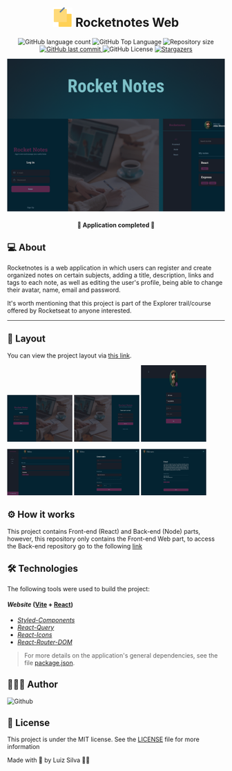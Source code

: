 <h1 align="center">
    <img src=".github/notes.svg" title="Rocketnotes" alt="" width="45px" />   
    Rocketnotes Web
</h1>

<p align="center">
  <img alt="GitHub language count" src="https://img.shields.io/github/languages/count/afsilvaluiz/rocketnotes-frontend">

  <img alt="GitHub Top Language" src="https://img.shields.io/github/languages/top/afsilvaluiz/rocketnotes-frontend" />

  <img alt="Repository size" src="https://img.shields.io/github/repo-size/afsilvaluiz/rocketnotes-frontend">
  
  <a href="https://github.com/afsilvaluiz/rocketnotes-frontend/commits/master">
    <img alt="GitHub last commit" src="https://img.shields.io/github/last-commit/afsilvaluiz/rocketnotes-frontend">
  </a>
 
  <img alt="GitHub License" src="https://img.shields.io/github/license/afsilvaluiz/rocketnotes-frontend">

   <a href="https://github.com/afsilvaluiz/rocketnotes-frontend/stargazers">
    <img alt="Stargazers" src="https://img.shields.io/github/stars/afsilvaluiz/rocketnotes-frontend?style=social">
  </a>
</p>

<p>
  <img src=".github/cover.png" alt="cover rocketnotes web" />
</p>

<h4 align="center"> 
	🚀 Application completed 🚀
</h4>

## 💻 About

Rocketnotes is a web application in which users can register and create organized notes on certain subjects, adding a title, description, links and tags to each note, as well as editing the user's profile, being able to change their avatar, name, email and password.

It's worth mentioning that this project is part of the Explorer trail/course offered by Rocketseat to anyone interested.

---

## 🎨 Layout

You can view the project layout via [this link](target="_blank"https://www.figma.com/file/ePICXYr6qQFPFHEttHlDvs/Rocketnotes?type=design&node-id=0-1&mode=design&t=qQju3Z5zkS3Yhkjs-0").
 
<img title="SignUp" src=".github/SignIn.png" width="30%"></img> <img title="SignIn" src=".github/SignUp.png" width="30%"></img> <img title="Profile" src=".github/Profile.png" width="30%" height="177"></img>

<img title="Home" src=".github/Home.png" width="30%"></img>  <img title="Create Note" src=".github/NoteCreate.png" width="30%"></img> <img title="Note Preview" src=".github/NotePreview.png" width="30%"></img>

## ⚙️ How it works

This project contains Front-end (React) and Back-end (Node) parts, however, this repository only contains the Front-end Web part, to access the Back-end repository go to the following [link](https://github.com/afsilvaluiz/rocketnotes-backend)


## 🛠 Technologies

The following tools were used to build the project:

#### *Website* ([Vite](https://vitejs.dev/)  +  [React](https://react.dev/))

-   *[Styled-Components](https://styled-components.com/)*
-   *[React-Query](https://react-query-v3.tanstack.com/)*
-   *[React-Icons](https://react-icons.github.io/react-icons/)*
-   *[React-Router-DOM](https://reactrouter.com/en/main/start/tutorial)*

> For more details on the application's general dependencies, see the file [package.json](https://github.com/afsilvaluiz/rocketnotes-frontend/blob/main/package.json).

## 🧑🏻‍💻 Author

 <img alt="Github" title="Github" src="https://github.com/afsilvaluiz.png" width="100px" >


## 📝 License

This project is under the MIT license. See the [LICENSE](./LICENSE) file for more information

Made with 💜 by Luiz Silva 👋🏽